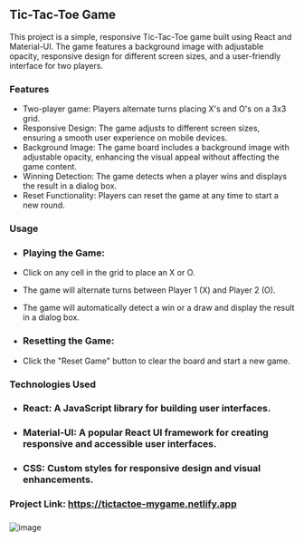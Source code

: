 ## Tic-Tac-Toe Game
This project is a simple, responsive Tic-Tac-Toe game built using React and Material-UI. The game features a background image with adjustable opacity, responsive design for different screen sizes, and a user-friendly interface for two players.

### Features
- Two-player game: Players alternate turns placing X's and O's on a 3x3 grid.
- Responsive Design: The game adjusts to different screen sizes, ensuring a smooth user experience on mobile devices.
- Background Image: The game board includes a background image with adjustable opacity, enhancing the visual appeal without affecting the game content.
- Winning Detection: The game detects when a player wins and displays the result in a dialog box.
- Reset Functionality: Players can reset the game at any time to start a new round.
### Usage
- ### Playing the Game:

- Click on any cell in the grid to place an X or O.
- The game will alternate turns between Player 1 (X) and Player 2 (O).
- The game will automatically detect a win or a draw and display the result in a dialog box.
- ### Resetting the Game:

- Click the "Reset Game" button to clear the board and start a new game.
### Technologies Used
- ### React: A JavaScript library for building user interfaces.
- ### Material-UI: A popular React UI framework for creating responsive and accessible user interfaces.
- ### CSS: Custom styles for responsive design and visual enhancements.
### Project Link: https://tictactoe-mygame.netlify.app

###
![image](https://github.com/user-attachments/assets/7f7f2ab0-b89b-4429-baef-f6931640e40f)


  
